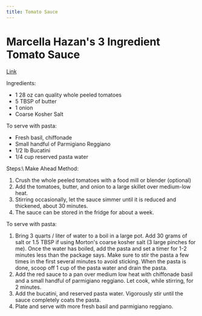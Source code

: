 ```yaml
---
title: Tomato Sauce
---
```


# Marcella Hazan's 3 Ingredient Tomato Sauce
[Link](https://www.ethanchlebowski.com/cooking-techniques-recipes/marcella-hazans-3-ingredient-tomato-sauce)

Ingredients:
- 1 28 oz can quality whole peeled tomatoes
- 5 TBSP of butter
- 1 onion
- Coarse Kosher Salt

To serve with pasta:
- Fresh basil, chiffonade
- Small handful of Parmigiano Reggiano
- 1/2 lb Bucatini
- 1/4 cup reserved pasta water

Steps:\\
Make Ahead Method:
1) Crush the whole peeled tomatoes with a food mill or blender (optional)
2) Add the tomatoes, butter, and onion to a large skillet over medium-low heat.
3) Stirring occasionally, let the sauce simmer until it is reduced and thickened, about 30 minutes.
4) The sauce can be stored in the fridge for about a week.

To serve with pasta:
1) Bring 3 quarts / liter of water to a boil in a large pot. Add 30 grams of salt or 1.5 TBSP if using Morton's coarse kosher salt (3 large pinches for me). Once the water has boiled, add the pasta and set a timer for 1-2 minutes less than the package says. Make sure to stir the pasta a few times in the first several minutes to avoid sticking. When the pasta is done, scoop off 1 cup of the pasta water and drain the pasta.
2) Add the red sauce to a pan over medium low heat with chiffonade basil and a small handful of parmigiano reggiano. Let cook, while stirring, for 2 minutes.
3) Add the bucatini, and reserved pasta water. Vigorously stir until the sauce completely coats the pasta.
4) Plate and serve with more fresh basil and parmigiano reggiano.
